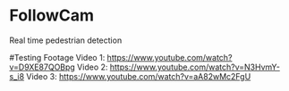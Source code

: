 # FollowCam
Real time pedestrian detection

#Testing Footage
Video 1: https://www.youtube.com/watch?v=D9XE87QOBpg
Video 2: https://www.youtube.com/watch?v=N3HvmY-s_i8
Video 3: https://www.youtube.com/watch?v=aA82wMc2FgU
